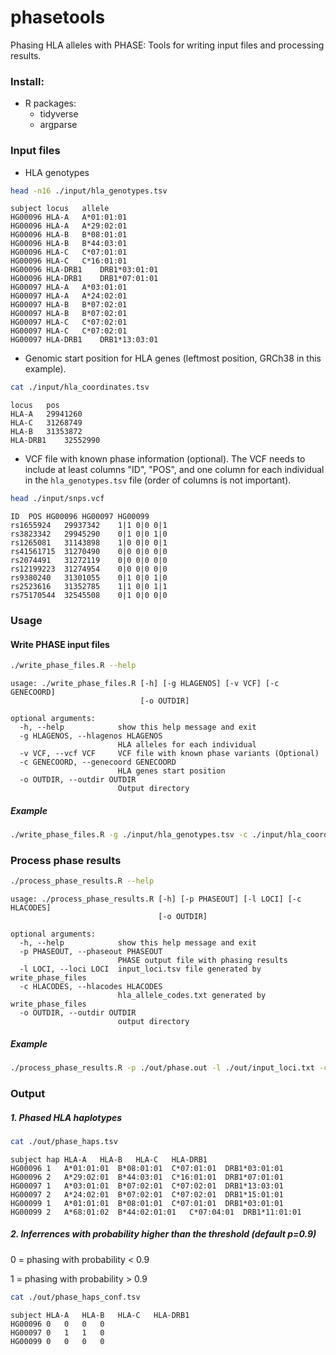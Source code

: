 phasetools
================

Phasing HLA alleles with PHASE: Tools for writing input files and processing results.

### Install:

-   R packages:
    -   tidyverse
    -   argparse

### Input files

-   HLA genotypes

``` bash
head -n16 ./input/hla_genotypes.tsv
```

    subject locus   allele
    HG00096 HLA-A   A*01:01:01
    HG00096 HLA-A   A*29:02:01
    HG00096 HLA-B   B*08:01:01
    HG00096 HLA-B   B*44:03:01
    HG00096 HLA-C   C*07:01:01
    HG00096 HLA-C   C*16:01:01
    HG00096 HLA-DRB1    DRB1*03:01:01
    HG00096 HLA-DRB1    DRB1*07:01:01
    HG00097 HLA-A   A*03:01:01
    HG00097 HLA-A   A*24:02:01
    HG00097 HLA-B   B*07:02:01
    HG00097 HLA-B   B*07:02:01
    HG00097 HLA-C   C*07:02:01
    HG00097 HLA-C   C*07:02:01
    HG00097 HLA-DRB1    DRB1*13:03:01

-   Genomic start position for HLA genes (leftmost position, GRCh38 in this example).

``` bash
cat ./input/hla_coordinates.tsv
```

    locus   pos
    HLA-A   29941260
    HLA-C   31268749
    HLA-B   31353872
    HLA-DRB1    32552990

-   VCF file with known phase information (optional). The VCF needs to include at least columns "ID", "POS", and one column for each individual in the `hla_genotypes.tsv` file (order of columns is not important).

``` bash
head ./input/snps.vcf
```

    ID  POS HG00096 HG00097 HG00099
    rs1655924   29937342    1|1 0|0 0|1
    rs3823342   29945290    0|1 0|0 1|0
    rs1265081   31143898    1|0 0|0 0|1
    rs41561715  31270490    0|0 0|0 0|0
    rs2074491   31272119    0|0 0|0 0|0
    rs12199223  31274954    0|0 0|0 0|0
    rs9380240   31301055    0|1 0|0 1|0
    rs2523616   31352785    1|1 0|0 1|1
    rs75170544  32545508    0|1 0|0 0|0

### Usage

#### Write PHASE input files

``` bash
./write_phase_files.R --help
```

    usage: ./write_phase_files.R [-h] [-g HLAGENOS] [-v VCF] [-c GENECOORD]
                                 [-o OUTDIR]

    optional arguments:
      -h, --help            show this help message and exit
      -g HLAGENOS, --hlagenos HLAGENOS
                            HLA alleles for each individual
      -v VCF, --vcf VCF     VCF file with known phase variants (Optional)
      -c GENECOORD, --genecoord GENECOORD
                            HLA genes start position
      -o OUTDIR, --outdir OUTDIR
                            Output directory

##### Example

``` bash
./write_phase_files.R -g ./input/hla_genotypes.tsv -c ./input/hla_coordinates.tsv -v ./input/snps.vcf -o ./out
```

### Process phase results

``` bash
./process_phase_results.R --help
```

    usage: ./process_phase_results.R [-h] [-p PHASEOUT] [-l LOCI] [-c HLACODES]
                                     [-o OUTDIR]

    optional arguments:
      -h, --help            show this help message and exit
      -p PHASEOUT, --phaseout PHASEOUT
                            PHASE output file with phasing results
      -l LOCI, --loci LOCI  input_loci.tsv file generated by write_phase_files
      -c HLACODES, --hlacodes HLACODES
                            hla_allele_codes.txt generated by write_phase_files
      -o OUTDIR, --outdir OUTDIR
                            output directory

##### Example

``` bash
./process_phase_results.R -p ./out/phase.out -l ./out/input_loci.txt -c ./out/hla_allele_codes.txt -o ./out
```

### Output

##### 1. Phased HLA haplotypes

``` bash
cat ./out/phase_haps.tsv
```

    subject hap HLA-A   HLA-B   HLA-C   HLA-DRB1
    HG00096 1   A*01:01:01  B*08:01:01  C*07:01:01  DRB1*03:01:01
    HG00096 2   A*29:02:01  B*44:03:01  C*16:01:01  DRB1*07:01:01
    HG00097 1   A*03:01:01  B*07:02:01  C*07:02:01  DRB1*13:03:01
    HG00097 2   A*24:02:01  B*07:02:01  C*07:02:01  DRB1*15:01:01
    HG00099 1   A*01:01:01  B*08:01:01  C*07:01:01  DRB1*03:01:01
    HG00099 2   A*68:01:02  B*44:02:01:01   C*07:04:01  DRB1*11:01:01

##### 2. Inferrences with probability higher than the threshold (default p=0.9)

0 = phasing with probability &lt; 0.9

1 = phasing with probability &gt; 0.9

``` bash
cat ./out/phase_haps_conf.tsv
```

    subject HLA-A   HLA-B   HLA-C   HLA-DRB1
    HG00096 0   0   0   0
    HG00097 0   1   1   0
    HG00099 0   0   0   0
